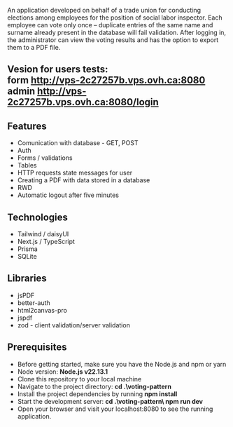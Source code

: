 
An application developed on behalf of a trade union for conducting elections among employees for the position of social labor inspector. Each employee can vote only once – duplicate entries of the same name and surname already present in the database will fail validation. After logging in, the administrator can view the voting results and has the option to export them to a PDF file.





## Vesion for users tests: <br> form http://vps-2c27257b.vps.ovh.ca:8080 <br/> admin http://vps-2c27257b.vps.ovh.ca:8080/login
## Features

* Comunication with database - GET, POST
* Auth 
* Forms / validations
* Tables
* HTTP requests state messages for user
* Creating a PDF with data stored in a database
* RWD
* Automatic logout after five minutes


## Technologies

* Tailwind / daisyUI
* Next.js / TypeScript
* Prisma
* SQLite

## Libraries

* jsPDF
* better-auth
* html2canvas-pro
* jspdf
* zod - client validation/server validation

## Prerequisites
* Before getting started, make sure you have the Node.js and npm or yarn
* Node version: **Node.js v22.13.1**
* Clone this repository to your local machine
* Navigate to the project directory: **cd .\voting-pattern**
* Install the project dependencies by running **npm install** 
* Start the development server: **cd .\voting-pattern\ npm run dev** 
* Open your browser and visit your localhost:8080 to see the running application.

 

